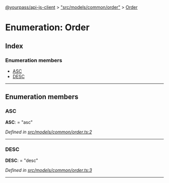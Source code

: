 [@yourpass/api-js-client](../README.md) > ["src/models/common/order"](../modules/_src_models_common_order_.md) > [Order](../enums/_src_models_common_order_.order.md)

# Enumeration: Order

## Index

### Enumeration members

* [ASC](_src_models_common_order_.order.md#asc)
* [DESC](_src_models_common_order_.order.md#desc)

---

## Enumeration members

<a id="asc"></a>

###  ASC

**ASC**:  = "asc"

*Defined in [src/models/common/order.ts:2](https://github.com/yourpass/yourpass-api-js-client/blob/282d6a3/src/models/common/order.ts#L2)*

___
<a id="desc"></a>

###  DESC

**DESC**:  = "desc"

*Defined in [src/models/common/order.ts:3](https://github.com/yourpass/yourpass-api-js-client/blob/282d6a3/src/models/common/order.ts#L3)*

___

